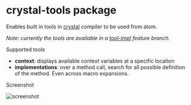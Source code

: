 # crystal-tools package

Enables built in tools in [crystal](http://crystal-lang.org) compiler to be used from atom.

_Note: currently the tools are available in a [tool-impl](https://github.com/manastech/crystal/tree/tool-impl) feature branch._

Supported tools

* **context**: displays available context variables at a specific location
* **implementations**: over a method call, search for all possible definition of the method. Even across macro expansions.

Screenshot

![screenshot](https://cloud.githubusercontent.com/assets/459923/9243080/36701a0a-4162-11e5-95d0-80da85d9287f.png)

